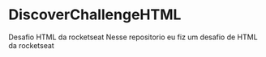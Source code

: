 # DiscoverChallengeHTML
Desafio HTML da rocketseat 
      Nesse repositorio eu fiz um desafio de HTML da rocketseat 
